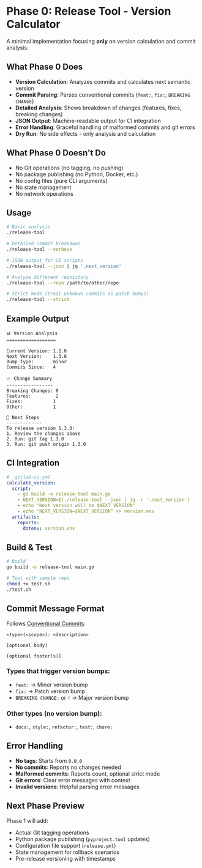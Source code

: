 # Phase 0: Release Tool - Version Calculator

A minimal implementation focusing **only** on version calculation and commit analysis.

## What Phase 0 Does

- **Version Calculation**: Analyzes commits and calculates next semantic version  
- **Commit Parsing**: Parses conventional commits (`feat:`, `fix:`, `BREAKING CHANGE`)  
- **Detailed Analysis**: Shows breakdown of changes (features, fixes, breaking changes)  
- **JSON Output**: Machine-readable output for CI integration  
- **Error Handling**: Graceful handling of malformed commits and git errors  
- **Dry Run**: No side effects - only analysis and calculation  

## What Phase 0 Doesn't Do

- No Git operations (no tagging, no pushing)  
- No package publishing (no Python, Docker, etc.)  
- No config files (pure CLI arguments)  
- No state management  
- No network operations  

## Usage

```bash
# Basic analysis
./release-tool

# Detailed commit breakdown
./release-tool --verbose

# JSON output for CI scripts
./release-tool --json | jq '.next_version'

# Analyze different repository
./release-tool --repo /path/to/other/repo

# Strict mode (treat unknown commits as patch bumps)
./release-tool --strict
```

## Example Output

```
📊 Version Analysis
==================

Current Version: 1.2.0
Next Version:    1.3.0
Bump Type:       minor
Commits Since:   4

📈 Change Summary
-----------------
Breaking Changes: 0
Features:         2
Fixes:           1
Other:           1

🚀 Next Steps
-------------
To release version 1.3.0:
1. Review the changes above
2. Run: git tag 1.3.0
3. Run: git push origin 1.3.0
```

## CI Integration

```yaml
# .gitlab-ci.yml
calculate_version:
  script:
    - go build -o release-tool main.go
    - NEXT_VERSION=$(./release-tool --json | jq -r '.next_version')
    - echo "Next version will be $NEXT_VERSION"
    - echo "NEXT_VERSION=$NEXT_VERSION" >> version.env
  artifacts:
    reports:
      dotenv: version.env
```

## Build & Test

```bash
# Build
go build -o release-tool main.go

# Test with sample repo
chmod +x test.sh
./test.sh
```

## Commit Message Format

Follows [Conventional Commits](https://www.conventionalcommits.org/):

```
<type>(<scope>): <description>

[optional body]

[optional footer(s)]
```

### Types that trigger version bumps:
- `feat:` → Minor version bump
- `fix:` → Patch version bump  
- `BREAKING CHANGE:` or `!` → Major version bump

### Other types (no version bump):
- `docs:`, `style:`, `refactor:`, `test:`, `chore:`

## Error Handling

- **No tags**: Starts from `0.0.0`
- **No commits**: Reports no changes needed
- **Malformed commits**: Reports count, optional strict mode
- **Git errors**: Clear error messages with context
- **Invalid versions**: Helpful parsing error messages

## Next Phase Preview

Phase 1 will add:
- Actual Git tagging operations
- Python package publishing (`pyproject.toml` updates)
- Configuration file support (`release.yml`)
- State management for rollback scenarios
- Pre-release versioning with timestamps
